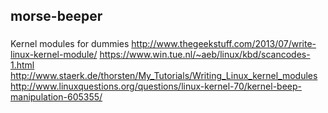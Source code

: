 
## morse-beeper

###

Kernel modules for dummies 
http://www.thegeekstuff.com/2013/07/write-linux-kernel-module/ 
https://www.win.tue.nl/~aeb/linux/kbd/scancodes-1.html
http://www.staerk.de/thorsten/My_Tutorials/Writing_Linux_kernel_modules
http://www.linuxquestions.org/questions/linux-kernel-70/kernel-beep-manipulation-605355/




